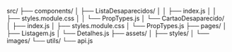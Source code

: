 src/
├── components/
│   ├── ListaDesaparecidos/
│   │   ├── index.js
│   │   ├── styles.module.css
│   │   └── PropTypes.js
│   └── CartaoDesaparecido/
│       ├── index.js
│       ├── styles.module.css
│       └── PropTypes.js
├── pages/
│   ├── Listagem.js
│   └── Detalhes.js
├── assets/
│   ├── styles/
│   └── images/
└── utils/
    └── api.js